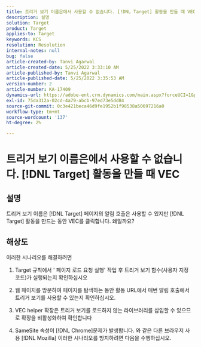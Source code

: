 ```yaml
---
title: 트리거 보기 이름은에서 사용할 수 없습니다. [!DNL Target] 활동을 만들 때 VEC
description: 설명
solution: Target
product: Target
applies-to: Target
keywords: KCS
resolution: Resolution
internal-notes: null
bug: false
article-created-by: Tanvi Agarwal
article-created-date: 5/25/2022 3:33:10 AM
article-published-by: Tanvi Agarwal
article-published-date: 5/25/2022 3:35:53 AM
version-number: 2
article-number: KA-17409
dynamics-url: https://adobe-ent.crm.dynamics.com/main.aspx?forceUCI=1&pagetype=entityrecord&etn=knowledgearticle&id=d992f462-dbdb-ec11-a7b6-0022480b05aa
exl-id: 75da312a-02cd-4a79-abcb-97ed73e5dd84
source-git-commit: 0c3e421beca46d9fe1952b1f98538a50697216a0
workflow-type: tm+mt
source-wordcount: '137'
ht-degree: 2%

---
```


# 트리거 보기 이름은에서 사용할 수 없습니다. [!DNL Target] 활동을 만들 때 VEC

## 설명


트리거 보기 이름은 [!DNL Target] 페이지의 알림 호출은 사용할 수 있지만 [!DNL Target] 활동을 만드는 동안 VEC를 클릭합니다. 왜일까요?


## 해상도


이러한 시나리오를 해결하려면

1. Target 규칙에서 &#39; 페이지 로드 요청 실행&#39; 작업 후 트리거 보기 함수(사용자 지정 코드)가 실행되는지 확인하십시오

2. 웹 페이지를 방문하여 페이지를 탐색하는 동안 활동 URL에서 매번 알림 호출에서 트리거 보기를 사용할 수 있는지 확인하십시오.

3. VEC helper 확장은 트리거 보기를 로드하지 않는 라이브러리를 삽입할 수 있으므로 확장을 비활성화하여 확인합니다

4. SameSite 속성이 [!DNL Chrome]문제가 발생합니다. 와 같은 다른 브라우저 사용 [!DNL Mozilla] 이러한 시나리오를 방지하려면 다음을 수행하십시오.
